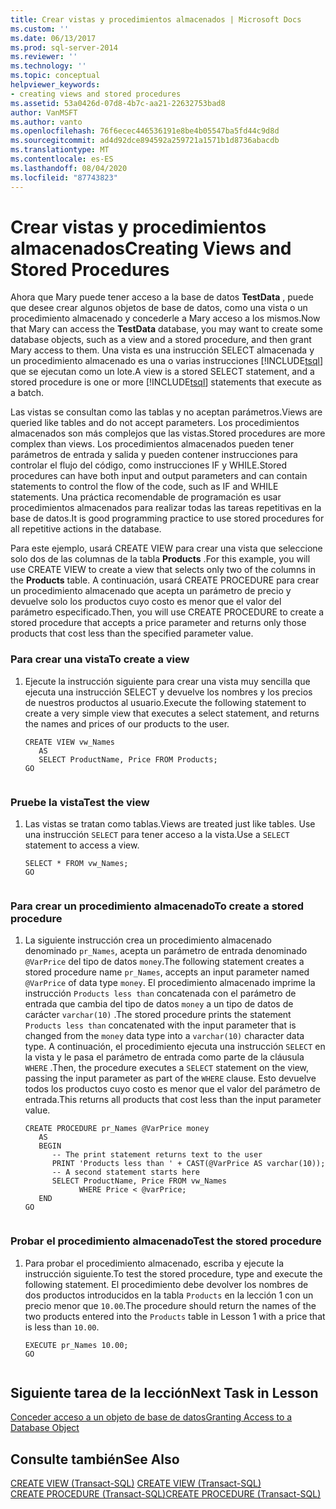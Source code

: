 ```yaml
---
title: Crear vistas y procedimientos almacenados | Microsoft Docs
ms.custom: ''
ms.date: 06/13/2017
ms.prod: sql-server-2014
ms.reviewer: ''
ms.technology: ''
ms.topic: conceptual
helpviewer_keywords:
- creating views and stored procedures
ms.assetid: 53a0426d-07d8-4b7c-aa21-22632753bad8
author: VanMSFT
ms.author: vanto
ms.openlocfilehash: 76f6ecec446536191e8be4b05547ba5fd44c9d8d
ms.sourcegitcommit: ad4d92dce894592a259721a1571b1d8736abacdb
ms.translationtype: MT
ms.contentlocale: es-ES
ms.lasthandoff: 08/04/2020
ms.locfileid: "87743823"
---
```

# <a name="creating-views-and-stored-procedures"></a><span data-ttu-id="53136-102">Crear vistas y procedimientos almacenados</span><span class="sxs-lookup"><span data-stu-id="53136-102">Creating Views and Stored Procedures</span></span>
  <span data-ttu-id="53136-103">Ahora que Mary puede tener acceso a la base de datos **TestData** , puede que desee crear algunos objetos de base de datos, como una vista o un procedimiento almacenado y concederle a Mary acceso a los mismos.</span><span class="sxs-lookup"><span data-stu-id="53136-103">Now that Mary can access the **TestData** database, you may want to create some database objects, such as a view and a stored procedure, and then grant Mary access to them.</span></span> <span data-ttu-id="53136-104">Una vista es una instrucción SELECT almacenada y un procedimiento almacenado es una o varias instrucciones [!INCLUDE[tsql](../includes/tsql-md.md)] que se ejecutan como un lote.</span><span class="sxs-lookup"><span data-stu-id="53136-104">A view is a stored SELECT statement, and a stored procedure is one or more [!INCLUDE[tsql](../includes/tsql-md.md)] statements that execute as a batch.</span></span>  
  
 <span data-ttu-id="53136-105">Las vistas se consultan como las tablas y no aceptan parámetros.</span><span class="sxs-lookup"><span data-stu-id="53136-105">Views are queried like tables and do not accept parameters.</span></span> <span data-ttu-id="53136-106">Los procedimientos almacenados son más complejos que las vistas.</span><span class="sxs-lookup"><span data-stu-id="53136-106">Stored procedures are more complex than views.</span></span> <span data-ttu-id="53136-107">Los procedimientos almacenados pueden tener parámetros de entrada y salida y pueden contener instrucciones para controlar el flujo del código, como instrucciones IF y WHILE.</span><span class="sxs-lookup"><span data-stu-id="53136-107">Stored procedures can have both input and output parameters and can contain statements to control the flow of the code, such as IF and WHILE statements.</span></span> <span data-ttu-id="53136-108">Una práctica recomendable de programación es usar procedimientos almacenados para realizar todas las tareas repetitivas en la base de datos.</span><span class="sxs-lookup"><span data-stu-id="53136-108">It is good programming practice to use stored procedures for all repetitive actions in the database.</span></span>  
  
 <span data-ttu-id="53136-109">Para este ejemplo, usará CREATE VIEW para crear una vista que seleccione solo dos de las columnas de la tabla **Products** .</span><span class="sxs-lookup"><span data-stu-id="53136-109">For this example, you will use CREATE VIEW to create a view that selects only two of the columns in the **Products** table.</span></span> <span data-ttu-id="53136-110">A continuación, usará CREATE PROCEDURE para crear un procedimiento almacenado que acepta un parámetro de precio y devuelve solo los productos cuyo costo es menor que el valor del parámetro especificado.</span><span class="sxs-lookup"><span data-stu-id="53136-110">Then, you will use CREATE PROCEDURE to create a stored procedure that accepts a price parameter and returns only those products that cost less than the specified parameter value.</span></span>  
  
### <a name="to-create-a-view"></a><span data-ttu-id="53136-111">Para crear una vista</span><span class="sxs-lookup"><span data-stu-id="53136-111">To create a view</span></span>  
  
1.  <span data-ttu-id="53136-112">Ejecute la instrucción siguiente para crear una vista muy sencilla que ejecuta una instrucción SELECT y devuelve los nombres y los precios de nuestros productos al usuario.</span><span class="sxs-lookup"><span data-stu-id="53136-112">Execute the following statement to create a very simple view that executes a select statement, and returns the names and prices of our products to the user.</span></span>  
  
    ```  
    CREATE VIEW vw_Names  
       AS  
       SELECT ProductName, Price FROM Products;  
    GO  
  
    ```  
  
### <a name="test-the-view"></a><span data-ttu-id="53136-113">Pruebe la vista</span><span class="sxs-lookup"><span data-stu-id="53136-113">Test the view</span></span>  
  
1.  <span data-ttu-id="53136-114">Las vistas se tratan como tablas.</span><span class="sxs-lookup"><span data-stu-id="53136-114">Views are treated just like tables.</span></span> <span data-ttu-id="53136-115">Use una instrucción `SELECT` para tener acceso a la vista.</span><span class="sxs-lookup"><span data-stu-id="53136-115">Use a `SELECT` statement to access a view.</span></span>  
  
    ```  
    SELECT * FROM vw_Names;  
    GO  
  
    ```  
  
### <a name="to-create-a-stored-procedure"></a><span data-ttu-id="53136-116">Para crear un procedimiento almacenado</span><span class="sxs-lookup"><span data-stu-id="53136-116">To create a stored procedure</span></span>  
  
1.  <span data-ttu-id="53136-117">La siguiente instrucción crea un procedimiento almacenado denominado `pr_Names`, acepta un parámetro de entrada denominado `@VarPrice` del tipo de datos `money`.</span><span class="sxs-lookup"><span data-stu-id="53136-117">The following statement creates a stored procedure name `pr_Names`, accepts an input parameter named `@VarPrice` of data type `money`.</span></span> <span data-ttu-id="53136-118">El procedimiento almacenado imprime la instrucción `Products less than` concatenada con el parámetro de entrada que cambia del tipo de datos `money` a un tipo de datos de carácter `varchar(10)` .</span><span class="sxs-lookup"><span data-stu-id="53136-118">The stored procedure prints the statement `Products less than` concatenated with the input parameter that is changed from the `money` data type into a `varchar(10)` character data type.</span></span> <span data-ttu-id="53136-119">A continuación, el procedimiento ejecuta una instrucción `SELECT` en la vista y le pasa el parámetro de entrada como parte de la cláusula `WHERE` .</span><span class="sxs-lookup"><span data-stu-id="53136-119">Then, the procedure executes a `SELECT` statement on the view, passing the input parameter as part of the `WHERE` clause.</span></span> <span data-ttu-id="53136-120">Esto devuelve todos los productos cuyo costo es menor que el valor del parámetro de entrada.</span><span class="sxs-lookup"><span data-stu-id="53136-120">This returns all products that cost less than the input parameter value.</span></span>  
  
    ```  
    CREATE PROCEDURE pr_Names @VarPrice money  
       AS  
       BEGIN  
          -- The print statement returns text to the user  
          PRINT 'Products less than ' + CAST(@VarPrice AS varchar(10));  
          -- A second statement starts here  
          SELECT ProductName, Price FROM vw_Names  
                WHERE Price < @varPrice;  
       END  
    GO  
  
    ```  
  
### <a name="test-the-stored-procedure"></a><span data-ttu-id="53136-121">Probar el procedimiento almacenado</span><span class="sxs-lookup"><span data-stu-id="53136-121">Test the stored procedure</span></span>  
  
1.  <span data-ttu-id="53136-122">Para probar el procedimiento almacenado, escriba y ejecute la instrucción siguiente.</span><span class="sxs-lookup"><span data-stu-id="53136-122">To test the stored procedure, type and execute the following statement.</span></span> <span data-ttu-id="53136-123">El procedimiento debe devolver los nombres de dos productos introducidos en la tabla `Products` en la lección 1 con un precio menor que `10.00`.</span><span class="sxs-lookup"><span data-stu-id="53136-123">The procedure should return the names of the two products entered into the `Products` table in Lesson 1 with a price that is less than `10.00`.</span></span>  
  
    ```  
    EXECUTE pr_Names 10.00;  
    GO  
  
    ```  
  
## <a name="next-task-in-lesson"></a><span data-ttu-id="53136-124">Siguiente tarea de la lección</span><span class="sxs-lookup"><span data-stu-id="53136-124">Next Task in Lesson</span></span>  
 [<span data-ttu-id="53136-125">Conceder acceso a un objeto de base de datos</span><span class="sxs-lookup"><span data-stu-id="53136-125">Granting Access to a Database Object</span></span>](lesson-2-4-granting-access-to-a-database-object.md)  
  
## <a name="see-also"></a><span data-ttu-id="53136-126">Consulte también</span><span class="sxs-lookup"><span data-stu-id="53136-126">See Also</span></span>  
 <span data-ttu-id="53136-127">[CREATE VIEW &#40;Transact-SQL&#41;](/sql/t-sql/statements/create-view-transact-sql) </span><span class="sxs-lookup"><span data-stu-id="53136-127">[CREATE VIEW &#40;Transact-SQL&#41;](/sql/t-sql/statements/create-view-transact-sql) </span></span>  
 [<span data-ttu-id="53136-128">CREATE PROCEDURE &#40;Transact-SQL&#41;</span><span class="sxs-lookup"><span data-stu-id="53136-128">CREATE PROCEDURE &#40;Transact-SQL&#41;</span></span>](/sql/t-sql/statements/create-procedure-transact-sql)  
  
  
